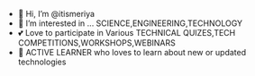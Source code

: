 - 👋 Hi, I’m @itismeriya
- 👀 I’m interested in ... SCIENCE,ENGINEERING,TECHNOLOGY
- 💕 Love to participate in Various TECHNICAL QUIZES,TECH COMPETITIONS,WORKSHOPS,WEBINARS
- 🤞 ACTIVE LEARNER who loves to learn about new or updated technologies
<!---
itismeriya/itismeriya is a ✨ special ✨ repository because its `README.md` (this file) appears on your GitHub profile.
You can click the Preview link to take a look at your changes.
--->
